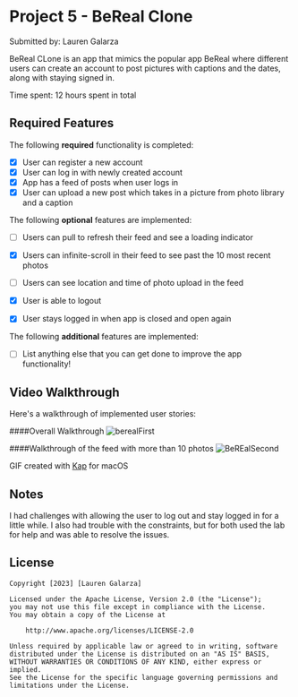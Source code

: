 # Project 5 - BeReal Clone

Submitted by: Lauren Galarza

BeReal CLone is an app that mimics the popular app BeReal where different users can create an account to post pictures with captions and the dates, along with staying signed in.  

Time spent: 12 hours spent in total

## Required Features

The following **required** functionality is completed:

- [x] User can register a new account
- [x] User can log in with newly created account
- [x] App has a feed of posts when user logs in
- [x] User can upload a new post which takes in a picture from photo library and a caption	
 
The following **optional** features are implemented:

- [ ] Users can pull to refresh their feed and see a loading indicator
- [x] Users can infinite-scroll in their feed to see past the 10 most recent photos
- [ ] Users can see location and time of photo upload in the feed	
- [x] User is able to logout
- [x] User stays logged in when app is closed and open again	


The following **additional** features are implemented:

- [ ] List anything else that you can get done to improve the app functionality!

## Video Walkthrough

Here's a walkthrough of implemented user stories:

####Overall Walkthrough
![berealFirst](https://user-images.githubusercontent.com/92804326/227985318-da41da0f-c455-4552-9661-7607ea2bbe88.gif)

####Walkthrough of the feed with more than 10 photos
![BeREalSecond](https://user-images.githubusercontent.com/92804326/227985699-717f933e-b47e-4963-8c54-95bf9ee7999c.gif)

GIF created with [Kap](https://getkap.co/) for macOS


## Notes

I had challenges with allowing the user to log out and stay logged in for a little while. I also had trouble with the constraints, but for both used the lab for help and was able to resolve the issues.

## License

    Copyright [2023] [Lauren Galarza]

    Licensed under the Apache License, Version 2.0 (the "License");
    you may not use this file except in compliance with the License.
    You may obtain a copy of the License at

        http://www.apache.org/licenses/LICENSE-2.0

    Unless required by applicable law or agreed to in writing, software
    distributed under the License is distributed on an "AS IS" BASIS,
    WITHOUT WARRANTIES OR CONDITIONS OF ANY KIND, either express or implied.
    See the License for the specific language governing permissions and
    limitations under the License.
